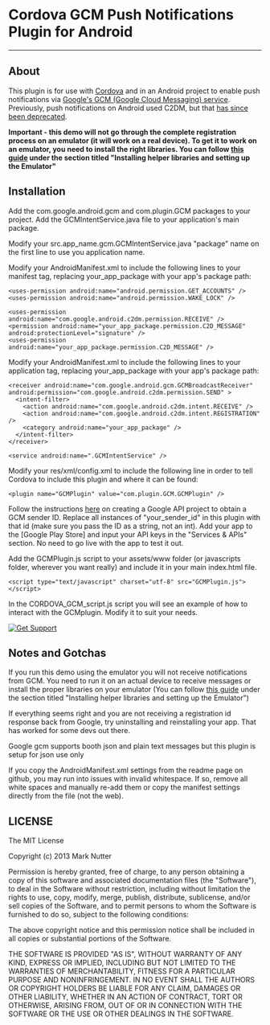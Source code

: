 # Cordova GCM Push Notifications Plugin for Android

---

## About

This plugin is for use with [Cordova](http://incubator.apache.org/cordova/) and in an Android project to enable push notifications via [Google's GCM (Google Cloud Messaging) service](http://developer.android.com/guide/google/gcm/index.html). Previously, push notifications on Android used C2DM, but that [has since been deprecated](http://developer.android.com/guide/google/gcm/c2dm.html).

__Important - this demo will not go through the complete registration process on an emulator (it will work on a real device). To get it to work on an emulator, you need to install the right libraries. You can follow [this guide](http://www.androidhive.info/2012/10/android-push-notifications-using-google-cloud-messaging-gcm-php-and-mysql/) under the section titled "Installing helper libraries and setting up the Emulator"__



## Installation

Add the com.google.android.gcm and com.plugin.GCM packages to your project. Add the GCMIntentService.java file to your application's main package.

Modify your src.app_name.gcm.GCMIntentService.java "package" name on the first line to use you application name.

Modify your AndroidManifest.xml to include the following lines to your manifest tag, replacing your_app_package with your app's package path:


    <uses-permission android:name="android.permission.GET_ACCOUNTS" />
    <uses-permission android:name="android.permission.WAKE_LOCK" />

    <uses-permission android:name="com.google.android.c2dm.permission.RECEIVE" />
    <permission android:name="your_app_package.permission.C2D_MESSAGE" android:protectionLevel="signature" />
    <uses-permission android:name="your_app_package.permission.C2D_MESSAGE" />


Modify your AndroidManifest.xml to include the following lines to your application tag, replacing your_app_package with your app's package path:


    <receiver android:name="com.google.android.gcm.GCMBroadcastReceiver" android:permission="com.google.android.c2dm.permission.SEND" >
      <intent-filter>
        <action android:name="com.google.android.c2dm.intent.RECEIVE" />
        <action android:name="com.google.android.c2dm.intent.REGISTRATION" />
        <category android:name="your_app_package" />
      </intent-filter>
    </receiver>

    <service android:name=".GCMIntentService" />


Modify your res/xml/config.xml to include the following line in order to tell Cordova to include this plugin and where it can be found:

    <plugin name="GCMPlugin" value="com.plugin.GCM.GCMPlugin" />


Follow the instructions [here](http://developer.android.com/guide/google/gcm/gs.html) on creating a Google API project to obtain a GCM sender ID. Replace all instances of "your_sender_id" in this plugin with that id (make sure you pass the ID as a string, not an int).
Add your app to the [Google Play Store] and input your API keys in the "Services & APIs" section. No need to go live with the app to test it out.

Add the GCMPlugin.js script to your assets/www folder (or javascripts folder, wherever you want really) and include it in your main index.html file.

    <script type="text/javascript" charset="utf-8" src="GCMPlugin.js"></script>


In the CORDOVA_GCM_script.js script you will see an example of how to interact with the GCMplugin. Modify it to suit your needs.

[![Get Support](http://codersclan.net/graphics/getSupport_github4.png)](http://codersclan.net/support/step1.php?repo_id=3)

## Notes and Gotchas

If you run this demo using the emulator you will not receive notifications from GCM. You need to run it on an actual device to receive messages or install the proper libraries on your emulator (You can follow [this guide](http://www.androidhive.info/2012/10/android-push-notifications-using-google-cloud-messaging-gcm-php-and-mysql/) under the section titled "Installing helper libraries and setting up the Emulator")

If everything seems right and you are not receiving a registration id response back from Google, try uninstalling and reinstalling your app. That has worked for some devs out there.

Google gcm supports booth json and plain text messages but this plugin is setup for json use only

If you copy the AndroidManifest.xml settings from the readme page on github, you may run into issues with invalid whitespace. If so, remove all white spaces and manually re-add them or copy the manifest settings directly from the file (not the web).


## LICENSE ##

The MIT License

Copyright (c) 2013 Mark Nutter

Permission is hereby granted, free of charge, to any person obtaining a copy of this software and associated documentation files (the "Software"), to deal in the Software without restriction, including without limitation the rights to use, copy, modify, merge, publish, distribute, sublicense, and/or sell copies of the Software, and to permit persons to whom the Software is furnished to do so, subject to the following conditions:

The above copyright notice and this permission notice shall be included in all copies or substantial portions of the Software.

THE SOFTWARE IS PROVIDED "AS IS", WITHOUT WARRANTY OF ANY KIND, EXPRESS OR IMPLIED, INCLUDING BUT NOT LIMITED TO THE WARRANTIES OF MERCHANTABILITY, FITNESS FOR A PARTICULAR PURPOSE AND NONINFRINGEMENT. IN NO EVENT SHALL THE AUTHORS OR COPYRIGHT HOLDERS BE LIABLE FOR ANY CLAIM, DAMAGES OR OTHER LIABILITY, WHETHER IN AN ACTION OF CONTRACT, TORT OR OTHERWISE, ARISING FROM, OUT OF OR IN CONNECTION WITH THE SOFTWARE OR THE USE OR OTHER DEALINGS IN THE SOFTWARE.


